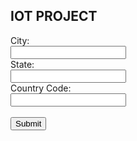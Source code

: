 <html>
<body>

<h2>IOT PROJECT</h2>

<form action="/action_page.php">
  <label for="city">City: </label><br>
  <input type="text" id="city" name="city" required><br>
  <label for="state">State: </label><br>
  <input type="text" id="state" name="state" required><br>
  <label for="country">Country Code: </label><br>
  <input type="text" id="country" name="country" required><br>
  <br>
  <input type="submit" value="Submit">
</form> 

</body>
</html>
